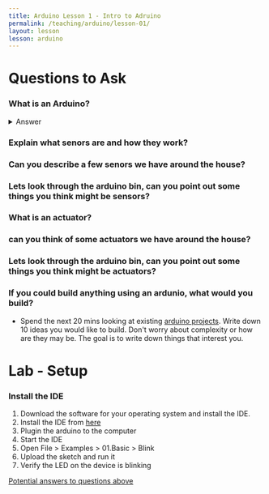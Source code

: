 ```yaml
---
title: Arduino Lesson 1 - Intro to Adruino
permalink: /teaching/arduino/lesson-01/
layout: lesson
lesson: arduino
---
```


# Questions to Ask

### What is an Arduino?
<details>
    <summary>Answer</summary>
     It is a microcontroller kits for building digital devices and interactive objects that can sense and control objects in the physical and digital world.
</details>

### Explain what senors are and how they work?

### Can you describe a few senors we have around the house?

### Lets look through the arduino bin, can you point out some things you think might be sensors?

### What is an actuator?

### can you think of some actuators we have around the house?

### Lets look through the arduino bin, can you point out some things you think might be actuators?

### If you could build anything using an ardunio, what would you build?

- Spend the next 20 mins looking at existing [arduino projects](https://create.arduino.cc/projecthub).  Write down 10 ideas you would like to build.  Don't worry about complexity or how are they may be.  The goal is to write down things that interest you.

# Lab - Setup

### Install the IDE

1. Download the software for your operating system and install the IDE.
1. Install the IDE from [here](https://www.arduino.cc/en/Main/Software)
1. Plugin the arduino to the computer
1. Start the IDE
1. Open File > Examples > 01.Basic > Blink
1. Upload the sketch and run it
1. Verify the LED on the device is blinking

[Potential answers to questions above](answers.md)

